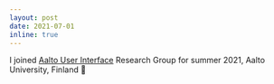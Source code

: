 ```yaml
---
layout: post
date: 2021-07-01
inline: true
---
```


I joined [Aalto User Interface](https://userinterfaces.aalto.fi/) Research Group for summer 2021, Aalto University, Finland 🚴
